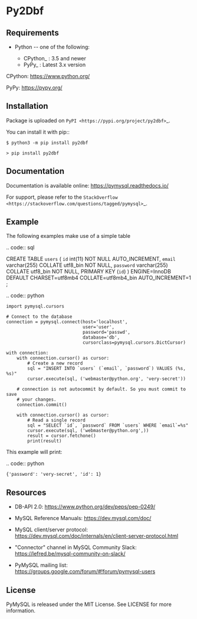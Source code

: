Py2Dbf
=======

Requirements
-------------

* Python -- one of the following:

    - CPython_ : 3.5 and newer
    - PyPy_ : Latest 3.x version


CPython: https://www.python.org/

PyPy: https://pypy.org/


Installation
------------

Package is uploaded on `PyPI <https://pypi.org/project/py2dbf>`_.

You can install it with pip::

    $ python3 -m pip install py2dbf

    > pip install py2dbf



Documentation
-------------

Documentation is available online: https://pymysql.readthedocs.io/

For support, please refer to the `StackOverflow
<https://stackoverflow.com/questions/tagged/pymysql>`_.


Example
-------

The following examples make use of a simple table

.. code:: sql

CREATE TABLE `users` (
`id` int(11) NOT NULL AUTO_INCREMENT,
`email` varchar(255) COLLATE utf8_bin NOT NULL,
`password` varchar(255) COLLATE utf8_bin NOT NULL,
PRIMARY KEY (`id`)
) ENGINE=InnoDB DEFAULT CHARSET=utf8mb4 COLLATE=utf8mb4_bin
AUTO_INCREMENT=1 ;


.. code:: python

    import pymysql.cursors

    # Connect to the database
    connection = pymysql.connect(host='localhost',
                                 user='user',
                                 password='passwd',
                                 database='db',
                                 cursorclass=pymysql.cursors.DictCursor)

    with connection:
        with connection.cursor() as cursor:
            # Create a new record
            sql = "INSERT INTO `users` (`email`, `password`) VALUES (%s, %s)"
            cursor.execute(sql, ('webmaster@python.org', 'very-secret'))

        # connection is not autocommit by default. So you must commit to save
        # your changes.
        connection.commit()

        with connection.cursor() as cursor:
            # Read a single record
            sql = "SELECT `id`, `password` FROM `users` WHERE `email`=%s"
            cursor.execute(sql, ('webmaster@python.org',))
            result = cursor.fetchone()
            print(result)


This example will print:

.. code:: python

    {'password': 'very-secret', 'id': 1}


Resources
---------

* DB-API 2.0: https://www.python.org/dev/peps/pep-0249/

* MySQL Reference Manuals: https://dev.mysql.com/doc/

* MySQL client/server protocol:
  https://dev.mysql.com/doc/internals/en/client-server-protocol.html

* "Connector" channel in MySQL Community Slack:
  https://lefred.be/mysql-community-on-slack/

* PyMySQL mailing list: https://groups.google.com/forum/#!forum/pymysql-users

License
-------

PyMySQL is released under the MIT License. See LICENSE for more information.